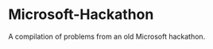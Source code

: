 Microsoft-Hackathon
===================

A compilation of problems from an old Microsoft hackathon.
